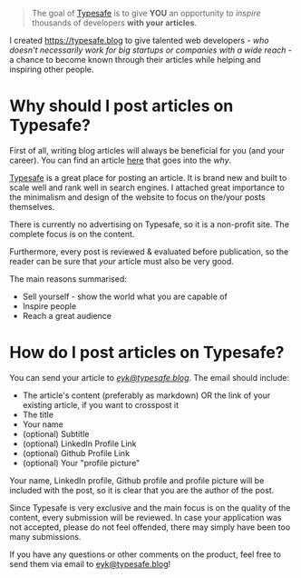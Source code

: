 > The goal of [Typesafe](https://typesafe.blog) is to give **YOU** an opportunity to _inspire_ thousands of developers **with your articles**.

I created https://typesafe.blog to give talented web developers - _who doesn't necessarily work for big startups or companies with a wide reach_ - a chance to become known through their articles while helping and inspiring other people.

# Why should I post articles on Typesafe?

First of all, writing blog articles will always be beneficial for you (and your career). You can find an article [here](https://www.freecodecamp.org/news/every-developer-should-have-a-blog-heres-why-and-how-to-stick-with-it-5fd55a247fbf/#:~:text=A%20blog%20is%20useful%20for,audience%20and%20express%20your%20ideas.) that goes into the _why_.

[Typesafe](https://typesafe.blog) is a great place for posting an article. It is brand new and built to scale well and rank well in search engines. I attached great importance to the minimalism and design of the website to focus on the/your posts themselves.

There is currently no advertising on Typesafe, so it is a non-profit site. The complete focus is on the content.

Furthermore, every post is reviewed & evaluated before publication, so the reader can be sure that _your_ article must also be very good.

The main reasons summarised:

-   Sell yourself - show the world what you are capable of
-   Inspire people
-   Reach a great audience

# How do I post articles on Typesafe?

You can send your article to _[eyk@typesafe.blog](mailto:eyk@typesafe.blog)_. The email should include:

-   The article's content (preferably as markdown) OR the link of your existing article, if you want to crosspost it
-   The title
-   Your name
-   (optional) Subtitle
-   (optional) LinkedIn Profile Link
-   (optional) Github Profile Link
-   (optional) Your "profile picture"

Your name, LinkedIn profile, Github profile and profile picture will be included with the post, so it is clear that you are the author of the post.

Since Typesafe is very exclusive and the main focus is on the quality of the content, every submission will be reviewed. In case your application was not accepted, please do not feel offended, there may simply have been too many submissions.

If you have any questions or other comments on the product, feel free to send them via email to [eyk@typesafe.blog](mailto:eyk@typesafe.blog)!
